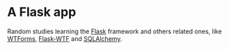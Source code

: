 # A Flask app
Random studies learning the [Flask](https://flask.pocoo.org) framework and others related ones, like [WTForms](https://wtforms.readthedocs.io/), [Flask-WTF](https://flask-wtf.readthedocs.io) and [SQLAlchemy](https://www.sqlalchemy.org/).

